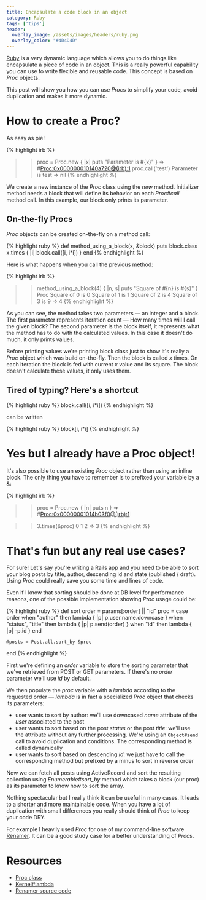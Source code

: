```yaml
---
title: Encapsulate a code block in an object
category: Ruby
tags: ['tips']
header:
  overlay_image: /assets/images/headers/ruby.png
  overlay_color: "#4D4D4D"
---
```


[Ruby](http://www.ruby-lang.org) is a very dynamic language which allows you to do things like encapsulate a piece of code in an object. This is a really powerful capability you can use to write flexible and reusable code. This concept is based on *Proc* objects.

This post will show you how you can use *Proc*s to simplify your code, avoid duplication and makes it more dynamic.

How to create a Proc?
=====================

As easy as pie!

{% highlight irb %}
>> proc = Proc.new { |x| puts "Parameter is #{x}" }
=> #<Proc:0x000000010140a720@(irb):1>
>> proc.call('test')
Parameter is test
=> nil
{% endhighlight %}

We create a new instance of the *Proc* class using the *new* method. Initializer method needs a block that will define its behavior on each *Proc#call* method call. In this example, our block only prints its parameter.


On-the-fly Procs
----------------

*Proc* objects can be created on-the-fly on a method call:

{% highlight ruby %}
def method_using_a_block(x, &block)
	puts block.class
	x.times { |i| block.call([i, i*i]) }
end
{% endhighlight %}

Here is what happens when you call the previous method:

{% highlight irb %}
>> method_using_a_block(4) { |n, s| puts "Square of #{n} is #{s}" }
Proc
Square of 0 is 0
Square of 1 is 1
Square of 2 is 4
Square of 3 is 9
=> 4
{% endhighlight %}

As you can see, the method takes two parameters — an integer and a block. The first parameter represents iteration count — How many times will I call the given block? The second parameter is the block itself, it represents what the method has to do with the calculated values. In this case it doesn't do much, it only prints values.

Before printing values we're printing block class just to show it's really a *Proc* object which was build on-the-fly. Then the block is called *x* times. On each iteration the block is fed with current *x* value and its square. The block doesn't calculate these values, it only uses them.

Tired of typing? Here's a shortcut
----------------------------------

{% highlight ruby %}
block.call([i, i*i])
{% endhighlight %}

can be written

{% highlight ruby %}
block[i, i*i]
{% endhighlight %}

Yes but I already have a Proc object!
=====================================

It's also possible to use an existing *Proc* object rather than using an inline block. The only thing you have to remember is to prefixed your variable by a &:

{% highlight irb %}
>> proc = Proc.new { |n| puts n }
=> #<Proc:0x00000001014b03f0@(irb):1>

>> 3.times(&proc)
0
1
2
=> 3
{% endhighlight %}

That's fun but any real use cases?
======================================

For sure! Let's say you're writing a Rails app and you need to be able to sort your blog posts by title, author, descending id and state (published / draft). Using *Proc* could really save you some time and lines of code.

Even if I know that sorting should be done at DB level for performance reasons, one of the possible implementation showing *Proc* usage could be:

{% highlight ruby %}
def sort
	order = params[:order] || "id"
	proc = case order
	when "author" then lambda { |p| p.user.name.downcase }
	when "status", "title" then lambda { |p| p.send(order) }
	when "id" then lambda { |p| -p.id }
	end

	@posts = Post.all.sort_by &proc
end
{% endhighlight %}

First we're defining an *order* variable to store the sorting parameter that we've retrieved from POST or GET parameters. If there's no *order* parameter we'll use *id* by default.

We then populate the *proc* variable with a *lambda* according to the requested order — *lambda* is in fact a specialized *Proc* object that checks its parameters:
- user wants to sort by author: we'll use downcased *name* attribute of the *user* associated to the post
- user wants to sort based on the post *status* or the post *title*: we'll use the attribute without any further processing. We're using an `Object#send` call to avoid duplication and conditions. The corresponding method is called dynamically
- user wants to sort based on descending *id*: we just have to call the corresponding method but prefixed by a minus to sort in reverse order

Now we can fetch all posts using ActiveRecord and sort the resulting collection using *Enumerable#sort_by* method which takes a block (our proc) as its parameter to know how to sort the array.

Nothing spectacular but I really think it can be useful in many cases. It leads to a shorter and more maintainable code. When you have a lot of duplication with small differences you really should think of *Proc* to keep your code DRY.

For example I heavily used *Proc* for one of my command-line software [Renamer](https://rubygems.org/gems/Renamer). It can be a good study case for a better understanding of *Proc*s.

Resources
=========

- [Proc class](http://apidock.com/ruby/Proc)
- [Kernel#lambda](http://apidock.com/ruby/Kernel/lambda)
- [Renamer source code](https://bitbucket.org/Bounga/renamer/src/)

